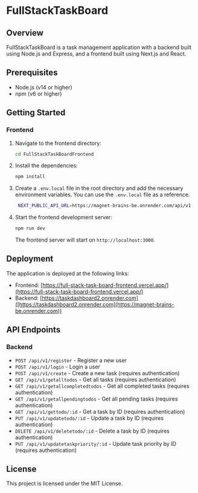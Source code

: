# FullStackTaskBoard

## Overview

FullStackTaskBoard is a task management application with a backend built using Node.js and Express, and a frontend built using Next.js and React.

## Prerequisites

- Node.js (v14 or higher)
- npm (v6 or higher)

## Getting Started



### Frontend

1. Navigate to the frontend directory:

    ```sh
    cd FullStackTaskBoardFrontend
    ```

2. Install the dependencies:

    ```sh
    npm install
    ```

3. Create a `.env.local` file in the root directory and add the necessary environment variables. You can use the `.env.local` file as a reference.

   ```sh
    NEXT_PUBLIC_API_URL=https://magnet-brains-be.onrender.com/api/v1
    ```

5. Start the frontend development server:

    ```sh
    npm run dev
    ```

    The frontend server will start on `http://localhost:3000`.

## Deployment

The application is deployed at the following links:

- Frontend: [https://full-stack-task-board-frontend.vercel.app/](https://full-stack-task-board-frontend.vercel.app/)
- Backend: [https://taskdashboard2.onrender.com]([https://taskdashboard2.onrender.com](https://magnet-brains-be.onrender.com))

## API Endpoints

### Backend

- `POST /api/v1/register` - Register a new user
- `POST /api/v1/login` - Login a user
- `POST /api/v1/create` - Create a new task (requires authentication)
- `GET /api/v1/getalltodos` - Get all tasks (requires authentication)
- `GET /api/v1/getallcompletedtodos` - Get all completed tasks (requires authentication)
- `GET /api/v1/getallpendingtodos` - Get all pending tasks (requires authentication)
- `GET /api/v1/gettodo/:id` - Get a task by ID (requires authentication)
- `PUT /api/v1/updatetodo/:id` - Update a task by ID (requires authentication)
- `DELETE /api/v1/deletetodo/:id` - Delete a task by ID (requires authentication)
- `PUT /api/v1/updatetaskpriority/:id` - Update task priority by ID (requires authentication)

## License

This project is licensed under the MIT License.
